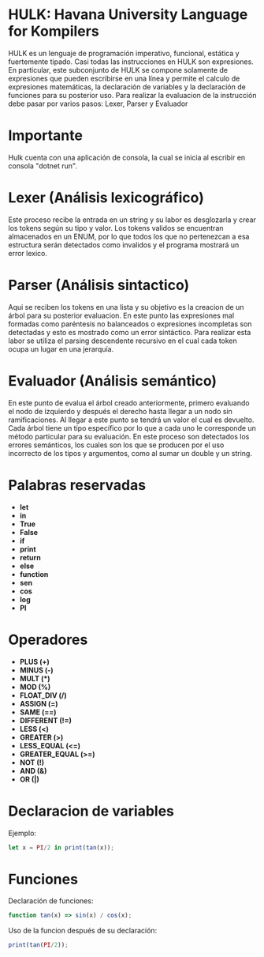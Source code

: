 # HULK: Havana University Language for Kompilers
HULK es un lenguaje de programación imperativo, funcional, estática y fuertemente tipado. Casi todas las instrucciones en HULK son expresiones. En particular, este subconjunto de HULK se compone solamente de expresiones que pueden escribirse en una línea y permite el calculo de expresiones matemáticas, la declaración de variables y la declaración de funciones para su posterior uso.
Para realizar la evaluacion de la instrucción debe pasar por varios pasos: Lexer, Parser y Evaluador

# Importante
Hulk cuenta con una aplicación de consola, la cual se inicia al escribir en consola "dotnet run".

# Lexer (Análisis lexicográfico)
Este proceso recibe la entrada en un string y su labor es desglozarla y crear los tokens según su tipo y valor. Los tokens validos se encuentran almacenados en un ENUM, por lo que todos los que no pertenezcan a esa estructura serán detectados como invalidos y el programa mostrará un error lexico. 

# Parser (Análisis sintactico)
Aqui se reciben los tokens en una lista y su objetivo es la creacion de un árbol para su posterior evaluacion. En este punto las expresiones mal formadas como paréntesis no balanceados o expresiones incompletas son detectadas y esto es mostrado como un error sintáctico. Para realizar esta labor se utiliza el parsing descendente recursivo en el cual cada token ocupa un lugar en una jerarquía.

# Evaluador (Análisis semántico)
En este punto de evalua el árbol creado anteriormente, primero evaluando el nodo de izquierdo y después el derecho hasta llegar a un nodo sin ramificaciones. Al llegar a este punto se tendrá un valor el cual es devuelto. Cada árbol tiene un tipo específico por lo que a cada uno le corresponde un método particular para su evaluación.
En este proceso son detectados los errores semánticos, los cuales son los que se producen por el uso incorrecto de los tipos y argumentos, como al sumar un double y un string. 

# Palabras reservadas
- **let**
- **in**
- **True**
- **False**
- **if**
- **print**
- **return**
- **else**
- **function**
- **sen**
- **cos**
- **log**
- **PI**

# Operadores
- **PLUS (+)**
- **MINUS (-)**
- **MULT (*)**
- **MOD (%)**
- **FLOAT_DIV (/)**
- **ASSIGN (=)**
- **SAME (==)**
- **DIFFERENT (!=)**
- **LESS (<)**
- **GREATER (>)**
- **LESS_EQUAL (<=)**
- **GREATER_EQUAL (>=)**
- **NOT (!)**
- **AND (&)**
- **OR (|)**

# Declaracion de variables
Ejemplo:
```js
let x = PI/2 in print(tan(x));
```
# Funciones
Declaración de funciones:
```js
function tan(x) => sin(x) / cos(x);
```
Uso de la funcion después de su declaración:
```js
print(tan(PI/2));
```





